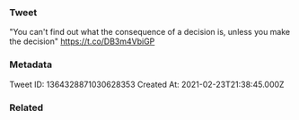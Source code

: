 ### Tweet
"You can't find out what the consequence of a decision is, unless you make the decision" https://t.co/DB3m4VbiGP

### Metadata
Tweet ID: 1364328871030628353
Created At: 2021-02-23T21:38:45.000Z

### Related

